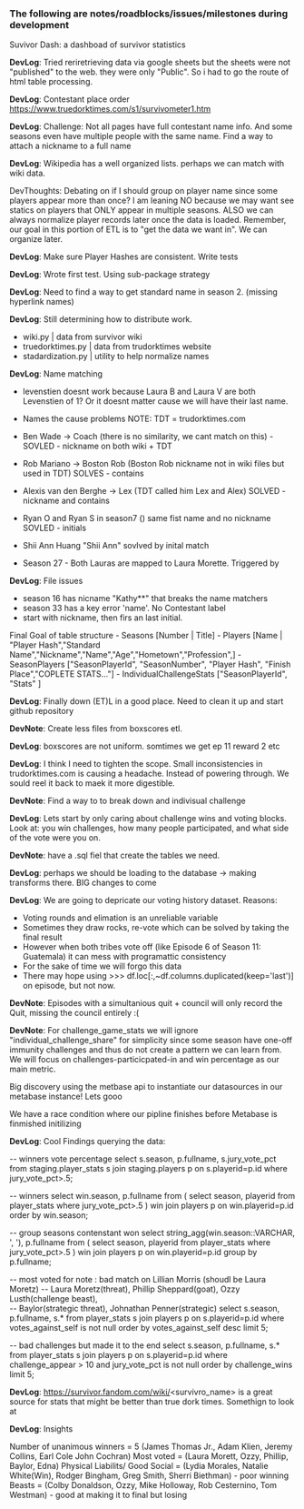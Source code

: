 ### The following are notes/roadblocks/issues/milestones during development

Suvivor Dash: a dashboad of survivor statistics

**DevLog**: Tried reriretrieving data via google sheets but the sheets were not "published"
to the web. they were only "Public". So i had to go the route of html table processing.

**DevLog**: Contestant place order
https://www.truedorktimes.com/s1/survivometer1.htm

**DevLog**: Challenge: Not all pages have full contestant name info.
And some seasons even have multiple people with the same name.
Find a way to attach a nickname to a full name

**DevLog**: Wikipedia has a well organized lists. perhaps we can match with wiki data.

DevThoughts: Debating on if I should group on player name since some players appear more than once?
I am leaning NO because we may want see statics on players that ONLY
appear in multiple seasons. ALSO we can always normalize player records later once the data is loaded.
Remember, our goal in this portion of ETL is to "get the data we want in". We can organize later.

**DevLog**: Make sure Player Hashes are consistent. Write tests

**DevLog**: Wrote first test. Using sub-package strategy

**DevLog**: Need to find a way to get standard name in season 2. (missing hyperlink names)

**DevLog**: Still determining how to distribute work. 
- wiki.py | data from survivor wiki
- truedorktimes.py | data from trudorktimes website
- stadardization.py | utility to help normalize names

**DevLog**:
Name matching
- levenstien doesnt work because Laura B and Laura V are both Levenstien of 1? Or it doesnt matter cause we will have their last name.

- Names the cause problems NOTE: TDT = trudorktimes.com
- Ben Wade -> Coach (there is no similarity, we cant match on this) - SOVLED - nickname on both wiki + TDT
- Rob Mariano -> Boston Rob (Boston Rob nickname not in wiki files but used in TDT) SOLVES - contains
- Alexis van den Berghe -> Lex (TDT called him Lex and Alex) SOLVED - nickname and contains
- Ryan O and Ryan S in season7 () same fist name and no nickname SOVLED - initials
- Shii Ann Huang "Shii Ann" sovlved by inital match
- Season 27 - Both Lauras are mapped to Laura Morette. Triggered by 

**DevLog**:
File issues
- season 16 has nicname "Kathy**" that breaks the name matchers
- season 33 has a key error 'name'. No Contestant label
- start with nickname, then firs an last initial.

Final Goal of table structure
    - Seasons [Number | Title]
    - Players [Name | "Player Hash","Standard Name","Nickname","Name","Age","Hometown","Profession",]
    - SeasonPlayers ["SeasonPlayerId", "SeasonNumber", "Player Hash", "Finish Place","COPLETE STATS..."]
    - IndividualChallengeStats ["SeasonPlayerId", "Stats" ]


**DevLog**: Finally down (ET)L in a good place. Need to clean it up and start github repository

**DevNote**: Create less files from boxscores etl.

**DevLog**: boxscores are not uniform. somtimes we get ep 11 reward 2 etc

**DevLog**: I think I need to tighten the scope. Small inconsistencies in trudorktimes.com is 
causing a headache. Instead of powering through. We sould reel it back to maek it more digestible.

**DevNote**: Find a way to to break down and indivisual challenge

**DevLog**: Lets start by only caring about challenge wins and voting blocks. 
Look at: you win challenges, how many people participated, and what side of the vote were you on.

**DevNote**: have a .sql fiel that create the tables we need.

**DevLog**: perhaps we should be loading to the database -> making transforms there. BIG changes to come

**DevLog**: We are going to depricate our voting history dataset.
Reasons:
- Voting rounds and elimation is an unreliable variable
- Sometimes they draw rocks, re-vote which can be solved by taking the final result 
- However when both tribes vote off (like Episode 6 of Season 11: Guatemala) it can mess with programattic consistency
- For the sake of time we will forgo this data
- There may hope using >>> df.loc[:,~df.columns.duplicated(keep='last')] on episode, but not now.

**DevNote**: Episodes with a simultanious quit + council will only record the Quit, missing the council entirely :(

**DevNote**: For challenge_game_stats we will ignore "individual_challenge_share" for simplicity since some
season have one-off immunity challenges and thus do not create a pattern we can learn from.
We will focus on challenges-particicpated-in and win percentage as our main metric. 

Big discovery using the metbase api to instantiate our datasources in our metabase instance! Lets gooo

We have a race condition where our pipline finishes before Metabase is finmished initilizing

**DevLog**: Cool Findings querying the data:

-- winners vote percentage
select s.season, p.fullname, s.jury_vote_pct
from staging.player_stats s
join staging.players p
on s.playerid=p.id
where jury_vote_pct>.5;

-- winners
select win.season, p.fullname
from (
select season, playerid from player_stats
where jury_vote_pct>.5
) win
join players p
on win.playerid=p.id
order by win.season;


-- group seasons contenstant won
select string_agg(win.season::VARCHAR, ', '), p.fullname
from (
select season, playerid from player_stats
where jury_vote_pct>.5
) win
join players p
on win.playerid=p.id
group by p.fullname;



-- most voted for note : bad match on Lillian Morris (shoudl be Laura Moretz)
-- Laura Moretz(threat), Phillip Sheppard(goat), Ozzy Lusth(challenge beast),  
-- Baylor(strategic threat), Johnathan Penner(strategic)
select s.season, p.fullname, s.* 
from player_stats s
join players p
on s.playerid=p.id
where votes_against_self is not null
order by votes_against_self desc
limit 5;


-- bad challenges but made it to the end
select s.season, p.fullname, s.* 
from player_stats s
join players p
on s.playerid=p.id
where challenge_appear > 10
and jury_vote_pct is not null
order by challenge_wins
limit 5;



**DevLog**: https://survivor.fandom.com/wiki/<survivro_name>
is a great source for stats that might be better than true dork times. Somethign to look at


**DevLog**: Insights

Number of unanimous winners = 5 (James Thomas Jr., Adam Klien, Jeremy Collins, Earl Cole John Cochran)
Most voted = (Laura Morett, Ozzy, Phillip, Baylor, Edna)
Physical Liabilits/ Good Social = (Lydia Morales, Natalie White(Win), Rodger Bingham, Greg Smith, Sherri Biethman) - poor winning
Beasts = (Colby Donaldson, Ozzy, Mike Holloway, Rob Cesternino, Tom Westman) - good at making it to final but losing